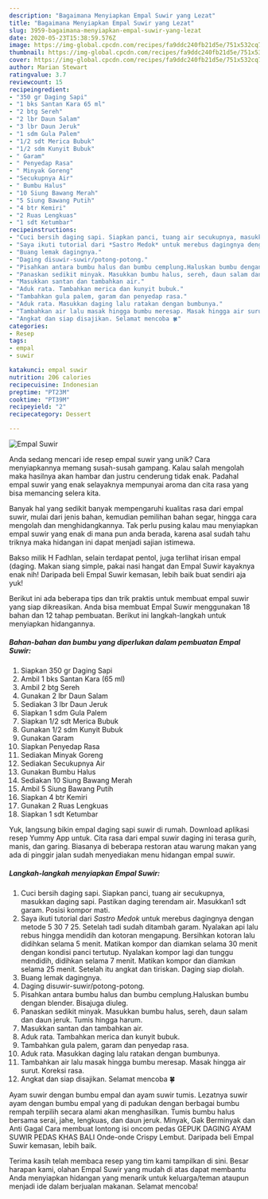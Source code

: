 ```yaml
---
description: "Bagaimana Menyiapkan Empal Suwir yang Lezat"
title: "Bagaimana Menyiapkan Empal Suwir yang Lezat"
slug: 3959-bagaimana-menyiapkan-empal-suwir-yang-lezat
date: 2020-05-23T15:38:59.576Z
image: https://img-global.cpcdn.com/recipes/fa9ddc240fb21d5e/751x532cq70/empal-suwir-foto-resep-utama.jpg
thumbnail: https://img-global.cpcdn.com/recipes/fa9ddc240fb21d5e/751x532cq70/empal-suwir-foto-resep-utama.jpg
cover: https://img-global.cpcdn.com/recipes/fa9ddc240fb21d5e/751x532cq70/empal-suwir-foto-resep-utama.jpg
author: Marian Stewart
ratingvalue: 3.7
reviewcount: 15
recipeingredient:
- "350 gr Daging Sapi"
- "1 bks Santan Kara 65 ml"
- "2 btg Sereh"
- "2 lbr Daun Salam"
- "3 lbr Daun Jeruk"
- "1 sdm Gula Palem"
- "1/2 sdt Merica Bubuk"
- "1/2 sdm Kunyit Bubuk"
- " Garam"
- " Penyedap Rasa"
- " Minyak Goreng"
- "Secukupnya Air"
- " Bumbu Halus"
- "10 Siung Bawang Merah"
- "5 Siung Bawang Putih"
- "4 btr Kemiri"
- "2 Ruas Lengkuas"
- "1 sdt Ketumbar"
recipeinstructions:
- "Cuci bersih daging sapi. Siapkan panci, tuang air secukupnya, masukkan daging sapi. Pastikan daging terendam air. Masukkan1 sdt garam. Posisi kompor mati."
- "Saya ikuti tutorial dari *Sastro Medok* untuk merebus dagingnya dengan metode 5 30 7 25. Setelah tadi sudah ditambah garam. Nyalakan api lalu rebus hingga mendidih dan kotoran mengapung. Bersihkan kotoran lalu didihkan selama 5 menit. Matikan kompor dan diamkan selama 30 menit dengan kondisi panci tertutup. Nyalakan kompor lagi dan tunggu mendidih, didihkan selama 7 menit. Matikan kompor dan diamkan selama 25 menit. Setelah itu angkat dan tiriskan. Daging siap diolah."
- "Buang lemak dagingnya."
- "Daging disuwir-suwir/potong-potong."
- "Pisahkan antara bumbu halus dan bumbu cemplung.Haluskan bumbu dengan blender. Bisajuga diuleg."
- "Panaskan sedikit minyak. Masukkan bumbu halus, sereh, daun salam dan daun jeruk. Tumis hingga harum."
- "Masukkan santan dan tambahkan air."
- "Aduk rata. Tambahkan merica dan kunyit bubuk."
- "Tambahkan gula palem, garam dan penyedap rasa."
- "Aduk rata. Masukkan daging lalu ratakan dengan bumbunya."
- "Tambahkan air lalu masak hingga bumbu meresap. Masak hingga air surut. Koreksi rasa."
- "Angkat dan siap disajikan. Selamat mencoba 🍀"
categories:
- Resep
tags:
- empal
- suwir

katakunci: empal suwir 
nutrition: 206 calories
recipecuisine: Indonesian
preptime: "PT23M"
cooktime: "PT39M"
recipeyield: "2"
recipecategory: Dessert

---
```



![Empal Suwir](https://img-global.cpcdn.com/recipes/fa9ddc240fb21d5e/751x532cq70/empal-suwir-foto-resep-utama.jpg)

Anda sedang mencari ide resep empal suwir yang unik? Cara menyiapkannya memang susah-susah gampang. Kalau salah mengolah maka hasilnya akan hambar dan justru cenderung tidak enak. Padahal empal suwir yang enak selayaknya mempunyai aroma dan cita rasa yang bisa memancing selera kita.

Banyak hal yang sedikit banyak mempengaruhi kualitas rasa dari empal suwir, mulai dari jenis bahan, kemudian pemilihan bahan segar, hingga cara mengolah dan menghidangkannya. Tak perlu pusing kalau mau menyiapkan empal suwir yang enak di mana pun anda berada, karena asal sudah tahu triknya maka hidangan ini dapat menjadi sajian istimewa.

Bakso milik H Fadhlan, selain terdapat pentol, juga terlihat irisan empal (daging. Makan siang simple, pakai nasi hangat dan Empal Suwir kayaknya enak nih! Daripada beli Empal Suwir kemasan, lebih baik buat sendiri aja yuk!


Berikut ini ada beberapa tips dan trik praktis untuk membuat empal suwir yang siap dikreasikan. Anda bisa membuat Empal Suwir menggunakan 18 bahan dan 12 tahap pembuatan. Berikut ini langkah-langkah untuk menyiapkan hidangannya.

<!--inarticleads1-->

##### Bahan-bahan dan bumbu yang diperlukan dalam pembuatan Empal Suwir:

1. Siapkan 350 gr Daging Sapi
1. Ambil 1 bks Santan Kara (65 ml)
1. Ambil 2 btg Sereh
1. Gunakan 2 lbr Daun Salam
1. Sediakan 3 lbr Daun Jeruk
1. Siapkan 1 sdm Gula Palem
1. Siapkan 1/2 sdt Merica Bubuk
1. Gunakan 1/2 sdm Kunyit Bubuk
1. Gunakan  Garam
1. Siapkan  Penyedap Rasa
1. Sediakan  Minyak Goreng
1. Sediakan Secukupnya Air
1. Gunakan  Bumbu Halus
1. Sediakan 10 Siung Bawang Merah
1. Ambil 5 Siung Bawang Putih
1. Siapkan 4 btr Kemiri
1. Gunakan 2 Ruas Lengkuas
1. Siapkan 1 sdt Ketumbar


Yuk, langsung bikin empal daging sapi suwir di rumah. Download aplikasi resep Yummy App untuk. Cita rasa dari empal suwir daging ini terasa gurih, manis, dan garing. Biasanya di beberapa restoran atau warung makan yang ada di pinggir jalan sudah menyediakan menu hidangan empal suwir. 

<!--inarticleads2-->

##### Langkah-langkah menyiapkan Empal Suwir:

1. Cuci bersih daging sapi. Siapkan panci, tuang air secukupnya, masukkan daging sapi. Pastikan daging terendam air. Masukkan1 sdt garam. Posisi kompor mati.
1. Saya ikuti tutorial dari *Sastro Medok* untuk merebus dagingnya dengan metode 5 30 7 25. Setelah tadi sudah ditambah garam. Nyalakan api lalu rebus hingga mendidih dan kotoran mengapung. Bersihkan kotoran lalu didihkan selama 5 menit. Matikan kompor dan diamkan selama 30 menit dengan kondisi panci tertutup. Nyalakan kompor lagi dan tunggu mendidih, didihkan selama 7 menit. Matikan kompor dan diamkan selama 25 menit. Setelah itu angkat dan tiriskan. Daging siap diolah.
1. Buang lemak dagingnya.
1. Daging disuwir-suwir/potong-potong.
1. Pisahkan antara bumbu halus dan bumbu cemplung.Haluskan bumbu dengan blender. Bisajuga diuleg.
1. Panaskan sedikit minyak. Masukkan bumbu halus, sereh, daun salam dan daun jeruk. Tumis hingga harum.
1. Masukkan santan dan tambahkan air.
1. Aduk rata. Tambahkan merica dan kunyit bubuk.
1. Tambahkan gula palem, garam dan penyedap rasa.
1. Aduk rata. Masukkan daging lalu ratakan dengan bumbunya.
1. Tambahkan air lalu masak hingga bumbu meresap. Masak hingga air surut. Koreksi rasa.
1. Angkat dan siap disajikan. Selamat mencoba 🍀


Ayam suwir dengan bumbu empal dan ayam suwir tumis. Lezatnya suwir ayam dengan bumbu empal yang di padukan dengan berbagai bumbu rempah terpilih secara alami akan menghasilkan. Tumis bumbu halus bersama serai, jahe, lengkuas, dan daun jeruk. Minyak, Gak Berminyak dan Anti Gagal Cara membuat lontong isi oncom pedas GEPUK DAGING AYAM SUWIR PEDAS KHAS BALI Onde-onde Crispy Lembut. Daripada beli Empal Suwir kemasan, lebih baik. 

Terima kasih telah membaca resep yang tim kami tampilkan di sini. Besar harapan kami, olahan Empal Suwir yang mudah di atas dapat membantu Anda menyiapkan hidangan yang menarik untuk keluarga/teman ataupun menjadi ide dalam berjualan makanan. Selamat mencoba!
